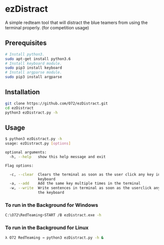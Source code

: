 # ezDistract


A simple redteam tool that will distract the blue teamers from using the terminal properly. (for competition usage)

## Prerequisites

```bash
# Install python3.
sudo apt-get install python3.6
# Install keyboard module.
sudo pip3 install keyboard
# Install argparse module.
sudo pip3 install argparse
```

## Installation
```bash
git clone https://github.com/O72/ezDistract.git
cd ezDistract
python3 ezDistract.py -h
```

## Usage
```bash
$ python3 ezDistract.py -h
usage: ezDistract.py [options]

optional arguments:
  -h, --help   show this help message and exit

Flag options:

  -c, --clear  Clears the terminal as soon as the user click any key in the
               keyboard
  -a, --add    Add the same key multiple times in the terminal
  -w, --write  Write sentences in terminal as soon as the userclick any key in
               the keyboard

```

### To run in the Background for Windows
```bash
C:\O72\RedTeaming>START /B ezDistract.exe -h

```

### To run in the Background for Linux
```bash
λ O72 RedTeaming → python3 ezDistract.py -h &

```

